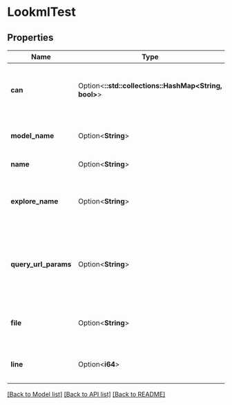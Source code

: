 # LookmlTest

## Properties

Name | Type | Description | Notes
------------ | ------------- | ------------- | -------------
**can** | Option<**::std::collections::HashMap<String, bool>**> | Operations the current user is able to perform on this object | [optional][readonly]
**model_name** | Option<**String**> | Name of model containing this test. | [optional][readonly]
**name** | Option<**String**> | Name of this test. | [optional][readonly]
**explore_name** | Option<**String**> | Name of the explore this test runs a query against | [optional][readonly]
**query_url_params** | Option<**String**> | The url parameters that can be used to reproduce this test's query on an explore. | [optional][readonly]
**file** | Option<**String**> | Name of the LookML file containing this test. | [optional][readonly]
**line** | Option<**i64**> | Line number of this test in LookML. | [optional][readonly]

[[Back to Model list]](../README.md#documentation-for-models) [[Back to API list]](../README.md#documentation-for-api-endpoints) [[Back to README]](../README.md)


